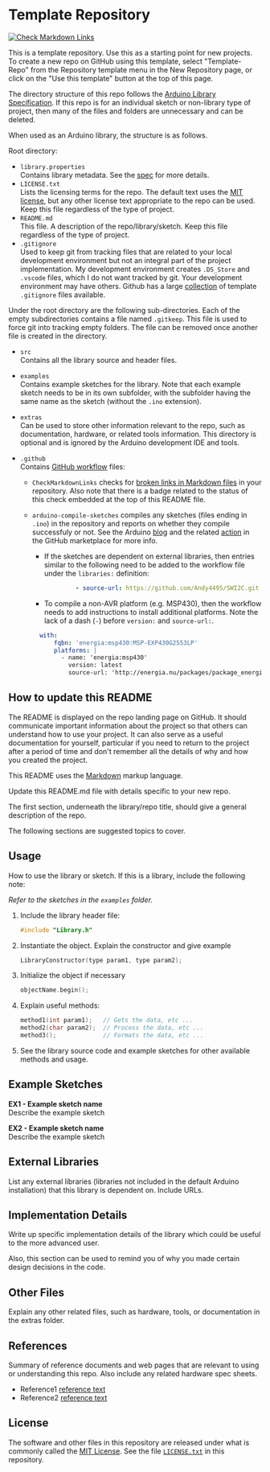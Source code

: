 # Template Repository

[![Check Markdown Links](https://github.com/Andy4495/Template-Repo/actions/workflows/CheckMarkdownLinks.yml/badge.svg)](https://github.com/Andy4495/Template-Repo/actions/workflows/CheckMarkdownLinks.yml)

This is a template repository. Use this as a starting point for new projects. To create a new repo on GitHub using this template, select "Template-Repo" from the Repository template menu in the New Repository page, or click on the "Use this template" button at the top of this page.

The directory structure of this repo follows the [Arduino Library Specification][1]. If this repo is for an individual sketch or non-library type of project, then many of the files and folders are unnecessary and can be deleted.

When used as an Arduino library, the structure is as follows.

Root directory:

- `library.properties`  
  Contains library metadata. See the [spec][1] for more details.
- `LICENSE.txt`  
  Lists the licensing terms for the repo. The default text uses the [MIT license][100], but any other license text appropriate to the repo can be used. Keep this file regardless of the type of project.
- `README.md`  
  This file. A description of the repo/library/sketch. Keep this file regardless of the type of project.
- `.gitignore`  
  Used to keep git from tracking files that are related to your local development environment but not an integral part of the project implementation. My development environment creates `.DS_Store` and `.vscode` files, which I do not want tracked by git. Your development environment may have others. Github has a large [collection][3] of template `.gitignore` files available.

Under the root directory are the following sub-directories. Each of the empty subdirectories contains a file named `.gitkeep`. This file is used to force git into tracking empty folders. The file can be removed once another file is created in the directory.

- `src`  
  Contains all the library source and header files.
- `examples`  
  Contains example sketches for the library. Note that each example sketch needs to be in its own subfolder, with the subfolder having the same name as the sketch (without the `.ino` extension).
- `extras`  
  Can be used to store other information relevant to the repo, such as documentation, hardware, or related tools information. This directory is optional and is ignored by the Arduino development IDE and tools.
- `.github`  
  Contains [GitHub workflow][8] files:
  
  - `CheckMarkdownLinks` checks for [broken links in Markdown files][7] in your repository. Also note that there is a badge related to the status of this check embedded at the top of this README file.

  - `arduino-compile-sketches` compiles any sketches (files ending in `.ino`) in the repository and reports on whether they compile successfuly or not. See the Arduino [blog][5] and the related [action][6] in the GitHub marketplace for more info.

    - If the sketches are dependent on external libraries, then entries similar to the following need to be added to the workflow file under the `libraries:` definition:

    ```yaml
                - source-url: https://github.com/Andy4495/SWI2C.git
    ```

    - To compile a non-AVR platform (e.g. MSP430), then the workflow needs to add instructions to install additional platforms. Note the lack of a dash (`-`) before `version:` and `source-url:`.

    ```yaml
      with:
          fqbn: 'energia:msp430:MSP-EXP430G2553LP'
          platforms: |
            - name: 'energia:msp430'
              version: latest
              source-url: 'http://energia.nu/packages/package_energia_index.json'
    ```

## How to update this README

The README is displayed on the repo landing page on GitHub. It should communicate important information about the project so that others can understand how to use your project. It can also serve as a useful documentation for yourself, particular if you need to return to the project after a period of time and don't remember all the details of why and how you created the project.

This README uses the [Markdown][2] markup language.

Update this README.md file with details specific to your new repo.

The first section, underneath the library/repo title, should give a general description of the repo.

The following sections are suggested topics to cover.

## Usage

How to use the library or sketch. If this is a library, include the following note:

*Refer to the sketches in the `examples` folder.*

1. Include the library header file:  

    ```C++
    #include "Library.h"
    ```

2. Instantiate the object. Explain the constructor and give example

    ```C++
    LibraryConstructor(type param1, type param2);
    ```

3. Initialize the object if necessary

    ```C++
    objectName.begin();
    ```

4. Explain useful methods:

    ```C++
    method1(int param1);   // Gets the data, etc ...
    method2(char param2);  // Process the data, etc ...
    method3();             // Formats the data, etc ...
    ```

5. See the library source code and example sketches for other available methods and usage.

## Example Sketches

**EX1 - Example sketch name**  
Describe the example sketch

**EX2 - Example sketch name**  
Describe the example sketch

## External Libraries

List any external libraries (libraries not included in the default Arduino installation) that this library is dependent on. Include URLs.

## Implementation Details

Write up specific implementation details of the library which could be useful to the more advanced user.

Also, this section can be used to remind you of why you made certain design decisions in the code.

## Other Files

Explain any other related files, such as hardware, tools, or documentation in the extras folder.

## References

Summary of reference documents and web pages that are relevant to using or understanding this repo. Also include any related hardware spec sheets.

- Reference1 [reference text][1]
- Reference2 [reference text][2]

## License

The software and other files in this repository are released under what is commonly called the [MIT License][100]. See the file [`LICENSE.txt`][101] in this repository.

[1]: https://arduino.github.io/arduino-cli/latest/library-specification/
[2]: https://daringfireball.net/projects/markdown/
[3]: https://github.com/github/gitignore
[4]: https://another.url.com
[5]: https://blog.arduino.cc/2021/04/09/test-your-arduino-projects-with-github-actions/
[6]: https://github.com/marketplace/actions/compile-arduino-sketches
[7]: https://github.com/marketplace/actions/markdown-link-check
[8]: https://docs.github.com/en/actions/using-workflows
[100]: https://choosealicense.com/licenses/mit/
[101]: ./LICENSE.txt
[200]: https://github.com/Andy4495/Template-Repo

[//]: # (This is a way to hack a comment in Markdown. This will not be displayed when rendered.)
